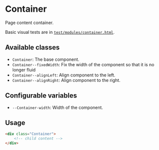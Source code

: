 # Container

Page content container.

Basic visual tests are in [`test/modules/container.html`](http://tbck.github.io/style-kit/test/modules/container.html).


## Available classes

* `Container`: The base component.
* `Container--fixedWidth`: Fix the width of the component so that it is no 
  longer fluid
* `Container--alignLeft`: Align component to the left.
* `Container--alignRight`: Align component to the right.


## Configurable variables

* `--Container-width`: Width of the component.


## Usage

```html
<div class="Container">
    <!-- child content -->
</div>
```
